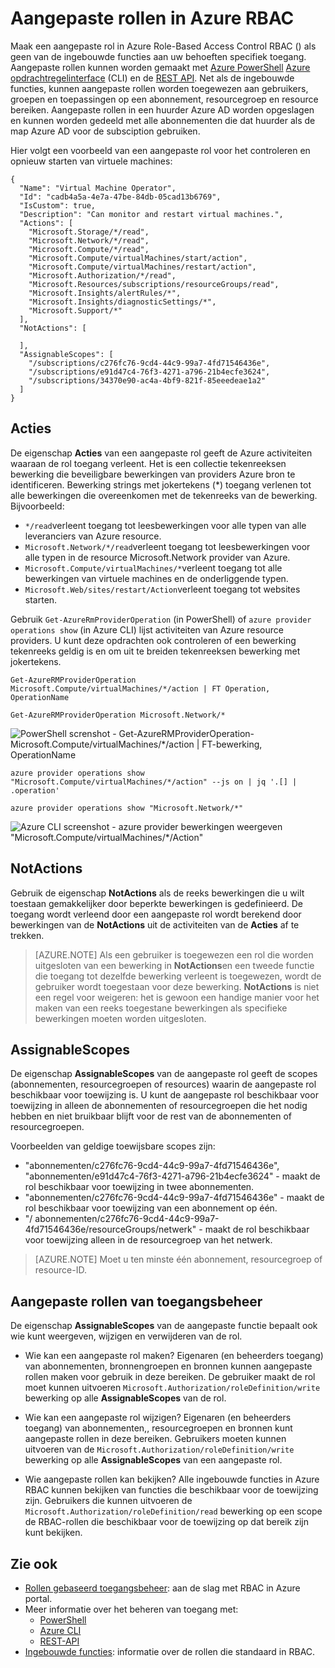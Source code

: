 <properties
    pageTitle="Aangepaste rollen in Azure RBAC | Microsoft Azure"
    description="Informatie over het definiëren van aangepaste rollen met toegangsbeheer op Azure Role-Based voor meer precieze identity management van uw abonnement op Azure."
    services="active-directory"
    documentationCenter=""
    authors="kgremban"
    manager="kgremban"
    editor=""/>

<tags
    ms.service="active-directory"
    ms.devlang="na"
    ms.topic="article"
    ms.tgt_pltfrm="na"
    ms.workload="identity"
    ms.date="07/25/2016"
    ms.author="kgremban"/>


# <a name="custom-roles-in-azure-rbac"></a>Aangepaste rollen in Azure RBAC


Maak een aangepaste rol in Azure Role-Based Access Control RBAC () als geen van de ingebouwde functies aan uw behoeften specifiek toegang. Aangepaste rollen kunnen worden gemaakt met [Azure PowerShell](role-based-access-control-manage-access-powershell.md) [Azure opdrachtregelinterface](role-based-access-control-manage-access-azure-cli.md) (CLI) en de [REST API](role-based-access-control-manage-access-rest.md). Net als de ingebouwde functies, kunnen aangepaste rollen worden toegewezen aan gebruikers, groepen en toepassingen op een abonnement, resourcegroep en resource bereiken. Aangepaste rollen in een huurder Azure AD worden opgeslagen en kunnen worden gedeeld met alle abonnementen die dat huurder als de map Azure AD voor de subsciption gebruiken.

Hier volgt een voorbeeld van een aangepaste rol voor het controleren en opnieuw starten van virtuele machines:

```
{
  "Name": "Virtual Machine Operator",
  "Id": "cadb4a5a-4e7a-47be-84db-05cad13b6769",
  "IsCustom": true,
  "Description": "Can monitor and restart virtual machines.",
  "Actions": [
    "Microsoft.Storage/*/read",
    "Microsoft.Network/*/read",
    "Microsoft.Compute/*/read",
    "Microsoft.Compute/virtualMachines/start/action",
    "Microsoft.Compute/virtualMachines/restart/action",
    "Microsoft.Authorization/*/read",
    "Microsoft.Resources/subscriptions/resourceGroups/read",
    "Microsoft.Insights/alertRules/*",
    "Microsoft.Insights/diagnosticSettings/*",
    "Microsoft.Support/*"
  ],
  "NotActions": [

  ],
  "AssignableScopes": [
    "/subscriptions/c276fc76-9cd4-44c9-99a7-4fd71546436e",
    "/subscriptions/e91d47c4-76f3-4271-a796-21b4ecfe3624",
    "/subscriptions/34370e90-ac4a-4bf9-821f-85eeedeae1a2"
  ]
}
```
## <a name="actions"></a>Acties
De eigenschap **Acties** van een aangepaste rol geeft de Azure activiteiten waaraan de rol toegang verleent. Het is een collectie tekenreeksen bewerking die beveiligbare bewerkingen van providers Azure bron te identificeren. Bewerking strings met jokertekens (\*) toegang verlenen tot alle bewerkingen die overeenkomen met de tekenreeks van de bewerking. Bijvoorbeeld:

-   `*/read`verleent toegang tot leesbewerkingen voor alle typen van alle leveranciers van Azure resource.
-   `Microsoft.Network/*/read`verleent toegang tot leesbewerkingen voor alle typen in de resource Microsoft.Network provider van Azure.
-   `Microsoft.Compute/virtualMachines/*`verleent toegang tot alle bewerkingen van virtuele machines en de onderliggende typen.
-   `Microsoft.Web/sites/restart/Action`verleent toegang tot websites starten.

Gebruik `Get-AzureRmProviderOperation` (in PowerShell) of `azure provider operations show` (in Azure CLI) lijst activiteiten van Azure resource providers. U kunt deze opdrachten ook controleren of een bewerking tekenreeks geldig is en om uit te breiden tekenreeksen bewerking met jokertekens.

```
Get-AzureRMProviderOperation Microsoft.Compute/virtualMachines/*/action | FT Operation, OperationName

Get-AzureRMProviderOperation Microsoft.Network/*
```

![PowerShell screnshot - Get-AzureRMProviderOperation-Microsoft.Compute/virtualMachines/*/action | FT-bewerking, OperationName](./media/role-based-access-control-configure/1-get-azurermprovideroperation-1.png)

```
azure provider operations show "Microsoft.Compute/virtualMachines/*/action" --js on | jq '.[] | .operation'

azure provider operations show "Microsoft.Network/*"
```

![Azure CLI screenshot - azure provider bewerkingen weergeven "Microsoft.Compute/virtualMachines/\*/Action" ](./media/role-based-access-control-configure/1-azure-provider-operations-show.png)

## <a name="notactions"></a>NotActions
Gebruik de eigenschap **NotActions** als de reeks bewerkingen die u wilt toestaan gemakkelijker door beperkte bewerkingen is gedefinieerd. De toegang wordt verleend door een aangepaste rol wordt berekend door bewerkingen van de **NotActions** uit de activiteiten van de **Acties** af te trekken.

> [AZURE.NOTE] Als een gebruiker is toegewezen een rol die worden uitgesloten van een bewerking in **NotActions**en een tweede functie die toegang tot dezelfde bewerking verleent is toegewezen, wordt de gebruiker wordt toegestaan voor deze bewerking. **NotActions** is niet een regel voor weigeren: het is gewoon een handige manier voor het maken van een reeks toegestane bewerkingen als specifieke bewerkingen moeten worden uitgesloten.

## <a name="assignablescopes"></a>AssignableScopes
De eigenschap **AssignableScopes** van de aangepaste rol geeft de scopes (abonnementen, resourcegroepen of resources) waarin de aangepaste rol beschikbaar voor toewijzing is. U kunt de aangepaste rol beschikbaar voor toewijzing in alleen de abonnementen of resourcegroepen die het nodig hebben en niet bruikbaar blijft voor de rest van de abonnementen of resourcegroepen.

Voorbeelden van geldige toewijsbare scopes zijn:

-   "abonnementen/c276fc76-9cd4-44c9-99a7-4fd71546436e", "abonnementen/e91d47c4-76f3-4271-a796-21b4ecfe3624" - maakt de rol beschikbaar voor toewijzing in twee abonnementen.
-   "abonnementen/c276fc76-9cd4-44c9-99a7-4fd71546436e" - maakt de rol beschikbaar voor toewijzing van een abonnement op één.
-  "/ abonnementen/c276fc76-9cd4-44c9-99a7-4fd71546436e/resourceGroups/netwerk" - maakt de rol beschikbaar voor toewijzing alleen in de resourcegroep van het netwerk.

> [AZURE.NOTE] Moet u ten minste één abonnement, resourcegroep of resource-ID.

## <a name="custom-roles-access-control"></a>Aangepaste rollen van toegangsbeheer
De eigenschap **AssignableScopes** van de aangepaste functie bepaalt ook wie kunt weergeven, wijzigen en verwijderen van de rol.

- Wie kan een aangepaste rol maken?
    Eigenaren (en beheerders toegang) van abonnementen, bronnengroepen en bronnen kunnen aangepaste rollen maken voor gebruik in deze bereiken.
    De gebruiker maakt de rol moet kunnen uitvoeren `Microsoft.Authorization/roleDefinition/write` bewerking op alle **AssignableScopes** van de rol.

- Wie kan een aangepaste rol wijzigen?
    Eigenaren (en beheerders toegang) van abonnementen,, resourcegroepen en bronnen kunt aangepaste rollen in deze bereiken. Gebruikers moeten kunnen uitvoeren van de `Microsoft.Authorization/roleDefinition/write` bewerking op alle **AssignableScopes** van een aangepaste rol.

- Wie aangepaste rollen kan bekijken?
    Alle ingebouwde functies in Azure RBAC kunnen bekijken van functies die beschikbaar voor de toewijzing zijn. Gebruikers die kunnen uitvoeren de `Microsoft.Authorization/roleDefinition/read` bewerking op een scope de RBAC-rollen die beschikbaar voor de toewijzing op dat bereik zijn kunt bekijken.

## <a name="see-also"></a>Zie ook
- [Rollen gebaseerd toegangsbeheer](role-based-access-control-configure.md): aan de slag met RBAC in Azure portal.
- Meer informatie over het beheren van toegang met:
    - [PowerShell](role-based-access-control-manage-access-powershell.md)
    - [Azure CLI](role-based-access-control-manage-access-azure-cli.md)
    - [REST-API](role-based-access-control-manage-access-rest.md)
- [Ingebouwde functies](role-based-access-built-in-roles.md): informatie over de rollen die standaard in RBAC.
